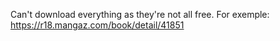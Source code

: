 Can't download everything as they're not all free.
For exemple: https://r18.mangaz.com/book/detail/41851